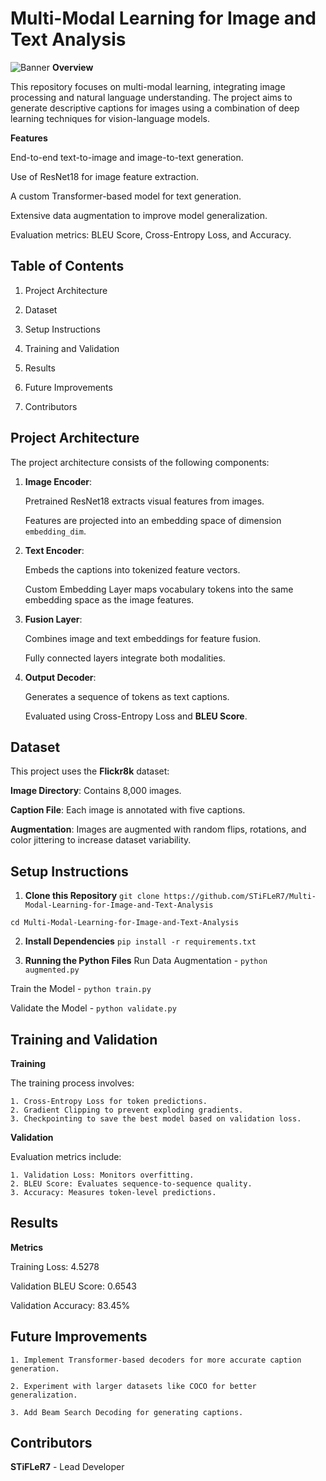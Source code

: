 
# Multi-Modal Learning for Image and Text Analysis

![Banner]("https://github.com/STiFLeR7/Multi-Modal-Learning-for-Image-and-Text-Analysis/blob/master/banner.jpeg")
**Overview**

This repository focuses on multi-modal learning, integrating image processing and natural language understanding. The project aims to generate descriptive captions for images using a combination of deep learning techniques for vision-language models.

**Features**

End-to-end text-to-image and image-to-text generation.

Use of ResNet18 for image feature extraction.

A custom Transformer-based model for text generation.

Extensive data augmentation to improve model generalization.

Evaluation metrics: BLEU Score, Cross-Entropy Loss, and Accuracy.


## Table of Contents

1. Project Architecture

2. Dataset

3. Setup Instructions

4. Training and Validation

5. Results

6. Future Improvements

7. Contributors

## Project Architecture

The project architecture consists of the following components:

1. **Image Encoder**:
    
    Pretrained ResNet18 extracts visual features from images.

    Features are projected into an embedding space of dimension ```embedding_dim```.

2. **Text Encoder**:
    
    Embeds the captions into tokenized feature vectors.
    
    Custom Embedding Layer maps vocabulary tokens into the same embedding space as the image features.

3. **Fusion Layer**:

    Combines image and text embeddings for feature fusion.
    
    Fully connected layers integrate both modalities.

4. **Output Decoder**:

    Generates a sequence of tokens as text captions.

    Evaluated using Cross-Entropy Loss and **BLEU Score**.
## Dataset


This project uses the **Flickr8k** dataset:

**Image Directory**: Contains 8,000 images.
    
**Caption File**: Each image is annotated with five captions.
    
**Augmentation**: Images are augmented with random flips, rotations, and color jittering to increase dataset variability.
## Setup Instructions

1. **Clone this Repository**
```git clone https://github.com/STiFLeR7/Multi-Modal-Learning-for-Image-and-Text-Analysis```

```cd Multi-Modal-Learning-for-Image-and-Text-Analysis```

2. **Install Dependencies**
```pip install -r requirements.txt```

3. **Running the Python Files**
Run Data Augmentation - ```python augmented.py``` 

Train the Model - ```python train.py```

Validate the Model - ```python validate.py```
## Training and Validation

**Training**

The training process involves:

    1. Cross-Entropy Loss for token predictions.
    2. Gradient Clipping to prevent exploding gradients.
    3. Checkpointing to save the best model based on validation loss.

**Validation**

Evaluation metrics include:

    1. Validation Loss: Monitors overfitting.
    2. BLEU Score: Evaluates sequence-to-sequence quality.
    3. Accuracy: Measures token-level predictions.
## Results





**Metrics**

Training Loss: 4.5278

Validation BLEU Score: 0.6543

Validation Accuracy: 83.45%
## Future Improvements

    1. Implement Transformer-based decoders for more accurate caption generation.

    2. Experiment with larger datasets like COCO for better generalization.
    
    3. Add Beam Search Decoding for generating captions.
## Contributors

**STiFLeR7** - Lead Developer
